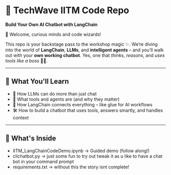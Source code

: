 # 🚀 TechWave IITM Code Repo  
**Build Your Own AI Chatbot with LangChain**

👋 Welcome, curious minds and code wizards!

This repo is your backstage pass to the workshop magic ✨. We’re diving into the world of **LangChain**, **LLMs**, and **intelligent agents** – and you’ll walk out with your **own working chatbot**. Yes, one that *thinks*, *reasons*, and *uses tools like a boss* 🤖💡.

---

## 🎯 What You'll Learn

- 🧠 How LLMs can do more than just chat
- 🧰 What tools and agents are (and why they matter)
- 🔗 How LangChain connects everything – like glue for AI workflows
- 🛠️ How to build a chatbot that uses tools, answers smartly, and handles context

---

## 🧩 What's Inside
- IITM_LangChainCodeDemo.ipynb → Guided demo (follow along!)
- clichatbot.py → just some fun to try out tweak it as u like to have a chat bot in your command prompt
- requirements.txt → without this the story isnt complete!
